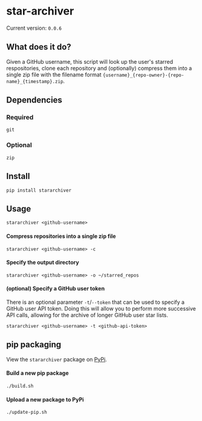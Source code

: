 # star-archiver

Current version: `0.0.6`

## What does it do?

Given a GitHub username, this script will look up the user's starred respositories, clone each repository and (optionally) compress them into a single zip file with the filename format `{username}_{repo-owner}-{repo-name}_{timestamp}.zip`.

## Dependencies

### Required

    git

### Optional

    zip

## Install

    pip install stararchiver

## Usage

    stararchiver <github-username>

#### Compress repositories into a single zip file

    stararchiver <github-username> -c

#### Specify the output directory

    stararchiver <github-username> -o ~/starred_repos

#### (optional) Specify a GitHub user token

There is an optional parameter `-t`/`--token` that can be used to specify a GitHub user API token. Doing this will allow you to perform more successive API calls, allowing for the archive of longer GitHub user star lists.

    stararchiver <github-username> -t <github-api-token>

## pip packaging

View the `stararchiver` package on [PyPi](https://pypi.org/project/stararchiver/).

#### Build a new pip package

    ./build.sh

#### Upload a new package to PyPi

    ./update-pip.sh

